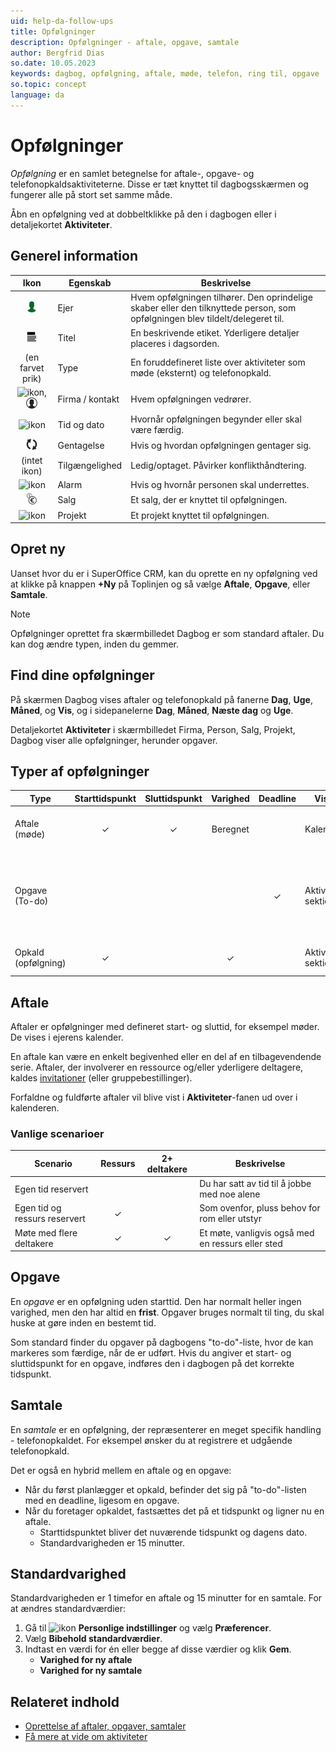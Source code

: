 ```yaml
---
uid: help-da-follow-ups
title: Opfølgninger
description: Opfølgninger - aftale, opgave, samtale
author: Bergfrid Dias
so.date: 10.05.2023
keywords: dagbog, opfølgning, aftale, møde, telefon, ring til, opgave
so.topic: concept
language: da
---
```


# Opfølgninger

*Opfølgning* er en samlet betegnelse for aftale-, opgave- og telefonopkaldsaktiviteterne. Disse er tæt knyttet til dagbogsskærmen og fungerer alle på stort set samme måde.

Åbn en opfølgning ved at dobbeltklikke på den i dagbogen eller i detaljekortet **Aktiviteter**.

## Generel information

| Ikon | Egenskab | Beskrivelse |
|:-:|---|---|
| ![ikon][img9]| Ejer | Hvem opfølgningen tilhører. Den oprindelige skaber eller den tilknyttede person, som opfølgningen blev tildelt/delegeret til. |
| ![ikon][img3]| Titel | En beskrivende etiket. Yderligere detaljer placeres i dagsorden. |
| (en farvet prik) | Type | En foruddefineret liste over aktiviteter som møde (eksternt) og telefonopkald. |
| ![ikon][img7], ![ikon][img8] | Firma / kontakt | Hvem opfølgningen vedrører. |
| ![ikon][img10]| Tid og dato | Hvornår opfølgningen begynder eller skal være færdig. |
| ![ikon][img4]| Gentagelse | Hvis og hvordan opfølgningen gentager sig. |
| (intet ikon) | Tilgængelighed | Ledig/optaget. Påvirker konflikthåndtering. |
| ![ikon][img2] | Alarm | Hvis og hvornår personen skal underrettes. |
| ![ikon][img5] | Salg | Et salg, der er knyttet til opfølgningen. |
| ![ikon][img6] | Projekt | Et projekt knyttet til opfølgningen. |

## Opret ny

Uanset hvor du er i SuperOffice CRM, kan du oprette en ny opfølgning ved at klikke på knappen **+Ny** på Toplinjen og så vælge **Aftale**, **Opgave**, eller **Samtale**.

> [!NOTE]
> Opfølgninger oprettet fra skærmbilledet Dagbog er som standard aftaler. Du kan dog ændre typen, inden du gemmer.

## Find dine opfølgninger

På skærmen Dagbog vises aftaler og telefonopkald på fanerne **Dag**, **Uge**, **Måned**, og **Vis**, og i sidepanelerne **Dag**, **Måned**, **Næste dag** og **Uge**.

Detaljekortet **Aktiviteter** i skærmbilledet Firma, Person, Salg, Projekt, Dagbog viser alle opfølgninger, herunder opgaver.

## Typer af opfølgninger

| Type | Starttidspunkt | Sluttidspunkt | Varighed | Deadline | Vises i | Beskrivelse | Eksempel |
|---|:-:|:-:|:-:|:-:|---|---|---|
| Aftale (møde) | &#10003; | &#10003; | Beregnet | | Kalender | Aktivitet med defineret start- og sluttidspunkt | Eksternt møde med leverandør |
| Opgave (To-do) | | | | &#10003; | Aktiviteter-sektionen | Opfølgning uden starttidspunkt | Påmindelse om opgaver, der forfalder på et bestemt tidspunkt |
| Opkald (opfølgning) | &#10003; | | &#10003; | | Aktiviteter-sektionen | Telefonopkald | Indgående opkald fra kunden |

## <a id="apt" />Aftale

Aftaler er opfølgninger med defineret start- og sluttid, for eksempel møder. De vises i ejerens kalender.

En aftale kan være en enkelt begivenhed eller en del af en tilbagevendende serie. Aftaler, der involverer en ressource og/eller yderligere deltagere, kaldes [invitationer][5] (eller gruppebestillinger).

Forfaldne og fuldførte aftaler vil blive vist i **Aktiviteter**-fanen ud over i kalenderen.

### Vanlige scenarioer

| Scenario | Ressurs | 2+ deltakere | Beskrivelse |
|---|:-:|:-:|---|
| Egen tid reservert | | | Du har satt av tid til å jobbe med noe alene |
| Egen tid og ressurs reservert | &#10003; | | Som ovenfor, pluss behov for rom eller utstyr |
| Møte med flere deltakere | &#10003; | &#10003; | Et møte, vanligvis også med en ressurs eller sted |

## <a id="task" />Opgave

En *opgave* er en opfølgning uden starttid. Den har normalt heller ingen varighed, men den har altid en **frist**. Opgaver bruges normalt til ting, du skal huske at gøre inden en bestemt tid.

Som standard finder du opgaver på dagbogens "to-do"-liste, hvor de kan markeres som færdige, når de er udført. Hvis du angiver et start- og sluttidspunkt for en opgave, indføres den i dagbogen på det korrekte tidspunkt.

## <a id="call" />Samtale

En *samtale* er en opfølgning, der repræsenterer en meget specifik handling - telefonopkaldet. For eksempel ønsker du at registrere et udgående telefonopkald.

Det er også en hybrid mellem en aftale og en opgave:

* Når du først planlægger et opkald, befinder det sig på "to-do"-listen med en deadline, ligesom en opgave.
* Når du foretager opkaldet, fastsættes det på et tidspunkt og ligner nu en aftale.
  * Starttidspunktet bliver det nuværende tidspunkt og dagens dato.
  * Standardvarigheden er 15 minutter.

## Standardvarighed

Standardvarigheden er 1 timefor en aftale og 15 minutter for en samtale. For at ændres standardværdier:

1. Gå til ![ikon][img14] **Personlige indstillinger** og vælg **Præferencer**.
1. Vælg **Bibehold standardværdier**.
1. Indtast en værdi for én eller begge af disse værdier og klik **Gem**.
    * **Varighed for ny aftale**
    * **Varighed for ny samtale**

## Relateret indhold

* [Oprettelse af aftaler, opgaver, samtaler][2]
* [Få mere at vide om aktiviteter][4]

<!-- Referenced links -->
<!-- Referenced links -->
[2]: create-follow-up.md
[4]: ../../learn/basics/activity.md
[5]: invitation/index.md

<!-- Referenced images -->
[img2]: ../../../../common/icons/diary-alarm.png
[img3]: ../../../../common/icons/title.png
[img4]: ../../../../common/icons/diary-recurring-transparent.png
[img5]: ../../../../common/icons/sale.png
[img6]: ../../../../common/icons/singlecolour/project.png
[img7]: ../../../../common/icons/singlecolour/contact.png
[img8]: ../../../../common/icons/person.png
[img9]: ../../../../common/icons/associate-current.png
[img10]: ../../../../common/icons/now.png
[img14]: ../../../media/icons/personal-settings-small.png
